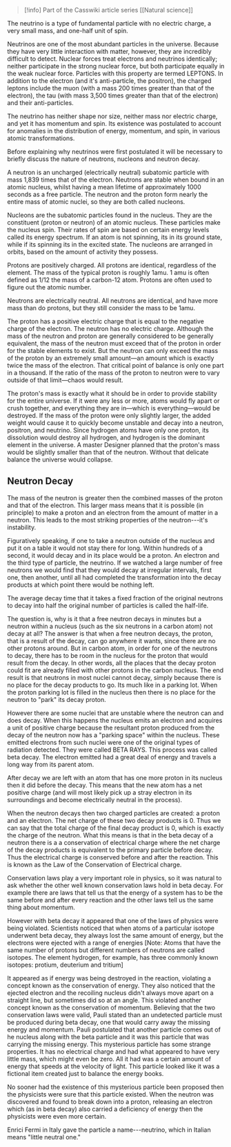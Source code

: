 
> [!info] Part of the Casswiki article series [[Natural science]]

The neutrino is a type of fundamental particle with no electric charge, a very small mass, and one-half unit of spin.

Neutrinos are one of the most abundant particles in the universe. Because they have very little interaction with matter, however, they are incredibly difficult to detect. Nuclear forces treat electrons and neutrinos identically; neither participate in the strong nuclear force, but both participate equally in the weak nuclear force. Particles with this property are termed LEPTONS. In addition to the electron (and it's anti-particle, the positron), the charged leptons include the muon (with a mass 200 times greater than that of the electron), the tau (with mass 3,500 times greater than that of the electron) and their anti-particles.

The neutrino has neither shape nor size, neither mass nor electric charge, and yet it has momentum and spin. Its existence was postulated to account for anomalies in the distribution of energy, momentum, and spin, in various atomic transformations.

Before explaining why neutrinos were first postulated it will be necessary to briefly discuss the nature of neutrons, nucleons and neutron decay.

A neutron is an uncharged (electrically neutral) subatomic particle with mass 1,839 times that of the electron. Neutrons are stable when bound in an atomic nucleus, whilst having a mean lifetime of approximately 1000 seconds as a free particle. The neutron and the proton form nearly the entire mass of atomic nuclei, so they are both called nucleons.

Nucleons are the subatomic particles found in the nucleus. They are the constituent (proton or neutron) of an atomic nucleus. These particles make the nucleus spin. Their rates of spin are based on certain energy levels called its energy spectrum. If an atom is not spinning, its in its ground state, while if its spinning its in the excited state. The nucleons are arranged in orbits, based on the amount of activity they possess.

Protons are positively charged. All protons are identical, regardless of the element. The mass of the typical proton is roughly 1amu. 1 amu is often defined as 1/12 the mass of a carbon-12 atom. Protons are often used to figure out the atomic number.

Neutrons are electrically neutral. All neutrons are identical, and have more mass than do protons, but they still consider the mass to be 1amu.

The proton has a positive electric charge that is equal to the negative charge of the electron. The neutron has no electric charge. Although the mass of the neutron and proton are generally considered to be generally equivalent, the mass of the neutron must exceed that of the proton in order for the stable elements to exist. But the neutron can only exceed the mass of the proton by an extremely small amount—an amount which is exactly twice the mass of the electron. That critical point of balance is only one part in a thousand. If the ratio of the mass of the proton to neutron were to vary outside of that limit—chaos would result.

The proton's mass is exactly what it should be in order to provide stability for the entire universe. If it were any less or more, atoms would fly apart or crush together, and everything they are in—which is everything—would be destroyed. If the mass of the proton were only slightly larger, the added weight would cause it to quickly become unstable and decay into a neutron, positron, and neutrino. Since hydrogen atoms have only one proton, its dissolution would destroy all hydrogen, and hydrogen is the dominant element in the universe. A master Designer planned that the proton's mass would be slightly smaller than that of the neutron. Without that delicate balance the universe would collapse.

Neutron Decay
-------------

The mass of the neutron is greater then the combined masses of the proton and that of the electron. This larger mass means that it is possible (in principle) to make a proton and an electron from the amount of matter in a neutron. This leads to the most striking properties of the neutron---it's instability.

Figuratively speaking, if one to take a neutron outside of the nucleus and put it on a table it would not stay there for long. Within hundreds of a second, it would decay and in its place would be a proton. An electron and the third type of particle, the neutrino. If we watched a large number of free neutrons we would find that they would decay at irregular intervals, first one, then another, until all had completed the transformation into the decay products at which point there would be nothing left.

The average decay time that it takes a fixed fraction of the original neutrons to decay into half the original number of particles is called the half-life.

The question is, why is it that a free neutron decays in minutes but a neutron within a nucleus (such as the six neutrons in a carbon atom) not decay at all? The answer is that when a free neutron decays, the proton, that is a result of the decay, can go anywhere it wants, since there are no other protons around. But in carbon atom, in order for one of the neutrons to decay, there has to be room in the nucleus for the proton that would result from the decay. In other words, all the places that the decay proton could fit are already filled with other protons in the carbon nucleus. The end result is that neutrons in most nuclei cannot decay, simply because there is no place for the decay products to go. Its much like in a parking lot. When the proton parking lot is filled in the nucleus then there is no place for the neutron to "park" its decay proton.

However there are some nuclei that are unstable where the neutron can and does decay. When this happens the nucleus emits an electron and acquires a unit of positive charge because the resultant proton produced from the decay of the neutron now has a "parking space" within the nucleus. These emitted electrons from such nuclei were one of the original types of radiation detected. They were called BETA RAYS. This process was called beta decay. The electron emitted had a great deal of energy and travels a long way from its parent atom.

After decay we are left with an atom that has one more proton in its nucleus then it did before the decay. This means that the new atom has a net positive charge (and will most likely pick up a stray electron in its surroundings and become electrically neutral in the process).

When the neutron decays then two charged particles are created: a proton and an electron. The net charge of these two decay products is 0. Thus we can say that the total charge of the final decay product is 0, which is exactly the charge of the neutron. What this means is that in the beta decay of a neutron there is a a conservation of electrical charge where the net charge of the decay products is equivalent to the primary particle before decay. Thus the electrical charge is conserved before and after the reaction. This is known as the Law of the Conservation of Electrical charge.

Conservation laws play a very important role in physics, so it was natural to ask whether the other well known conservation laws hold in beta decay. For example there are laws that tell us that the energy of a system has to be the same before and after every reaction and the other laws tell us the same thing about momentum.

However with beta decay it appeared that one of the laws of physics were being violated. Scientists noticed that when atoms of a particular isotope underwent beta decay, they always lost the same amount of energy, but the electrons were ejected with a range of energies \[Note: Atoms that have the same number of protons but different numbers of neutrons are called isotopes. The element hydrogen, for example, has three commonly known isotopes: protium, deuterium and tritium\]

It appeared as if energy was being destroyed in the reaction, violating a concept known as the conservation of energy. They also noticed that the ejected electron and the recoiling nucleus didn't always move apart on a straight line, but sometimes did so at an angle. This violated another concept known as the conservation of momentum. Believing that the two conservation laws were valid, Pauli stated than an undetected particle must be produced during beta decay, one that would carry away the missing energy and momentum. Pauli postulated that another particle comes out of he nucleus along with the beta particle and it was this particle that was carrying the missing energy. This mysterious particle has some strange properties. It has no electrical charge and had what appeared to have very little mass, which might even be zero. All it had was a certain amount of energy that speeds at the velocity of light. This particle looked like it was a fictional item created just to balance the energy books.

No sooner had the existence of this mysterious particle been proposed then the physicists were sure that this particle existed. When the neutron was discovered and found to break down into a proton, releasing an electron which (as in beta decay) also carried a deficiency of energy then the physicists were even more certain.

Enrici Fermi in Italy gave the particle a name---neutrino, which in Italian means "little neutral one."